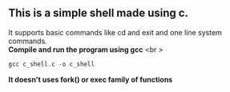 ## This is a simple shell made using c.

It supports basic commands like cd and exit and one line system commands. <br />
**Compile and run the program using gcc** <br \>

```c
gcc c_shell.c -o c_shell
```

**It doesn't uses fork() or exec family of functions**
